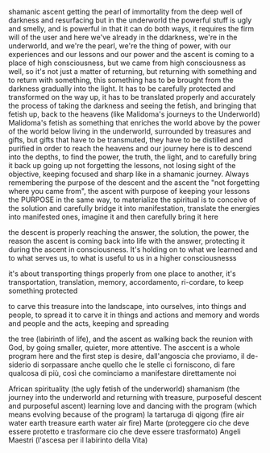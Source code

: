 shamanic ascent
getting the pearl of immortality from the deep well of darkness and resurfacing
but in the underworld the powerful stuff is ugly and smelly, and is powerful in that it can do both ways, it requires the firm will of the user
and here we've already in the ddarkness, we're in the underworld, and we're the pearl, we're the thing of power, with our experiences and our lessons and our power
and the ascent is coming to a place of high consciousness, but we came from high consciousness as well, so it's not just a matter of returning, but returning with something
and to return with something, this something has to be brought from the darkness gradually into the light. It has to be carefully protected and transformed on the way up, it has to be translated properly and accurately
the process of taking the darkness and seeing the fetish, and bringing that fetish up, back to the heavens (like Malidoma's journeys to the Underworld)
Malidoma's fetish as something that enriches the world above by the power of the world below
living in the underworld, surrounded by treasures and gifts, but gifts that have to be transmuted, they have to be distilled and purified in order to reach the heavens
and our journey here is to descend into the depths, to find the power, the truth, the light, and to carefully bring it back up
going up not forgetting the lessons, not losing sight of the objective, keeping focused and sharp like in a shamanic journey. Always remembering the purpose of the descent and the ascent
the "not forgetting where you came from", the ascent with purpose of keeping your lessons
the PURPOSE
in the same way, to materialize the spiritual is to conceive of the solution and carefully bridge it into manifestation, translate the energies into manifested ones, imagine it and then carefully bring it here

the descent is properly reaching the answer, the solution, the power, the reason
the ascent is coming back into life with the answer, protecting it during the ascent in consciousness. It's holding on to what we learned and to what serves us, to what is useful to us in a higher consciousnesss

it's about transporting things properly from one place to another, it's transportation, translation, memory, accordamento, ri-cordare, to keep something protected

to carve this treasure into the landscape, into ourselves, into things and people, to spread it
to carve it in things and actions and memory and words and people and the acts, keeping and spreading

the tree (labirinth of life), and the ascent as walking back the reunion with God, by going smaller, quieter, more attentive. The asccent is a whole program here
and the first step is desire, dall'angoscia che proviamo, il de-siderio di sorpassare anche quello che le stelle ci forniscono, di fare qualcosa di più, così che cominciamo a manifestare direttamente noi

African spirituality (the ugly fetish of the underworld)
shamanism (the journey into the underworld and returning with treasure, purposeful descent and purposeful ascent)
learning love and 
dancing with the program (which means evolving because of the program)
la tartaruga di qigong (fire air water earth treasure earth water air fire)
Marte (proteggere cio che deve essere protetto e trasformare cio che deve essere trasformato)
Angeli Maestri (l'ascesa per il labirinto della Vita)